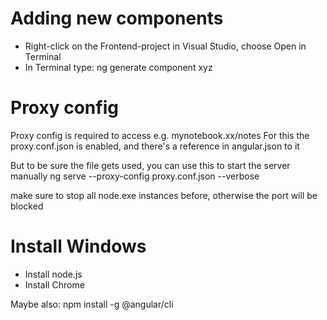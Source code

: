 # Adding new components
* Right-click on the Frontend-project in Visual Studio, choose Open in Terminal
* In Terminal type: ng generate component xyz

# Proxy config
Proxy config is required to access e.g. mynotebook.xx/notes
For this the proxy.conf.json is enabled, and there's a reference in angular.json to it

But to be sure the file gets used, you can use this to start the server manually
 ng serve --proxy-config proxy.conf.json --verbose

make sure to stop all node.exe instances before, otherwise the port will be blocked

# Install Windows
* Install node.js
* Install Chrome

Maybe also:  npm install -g @angular/cli
